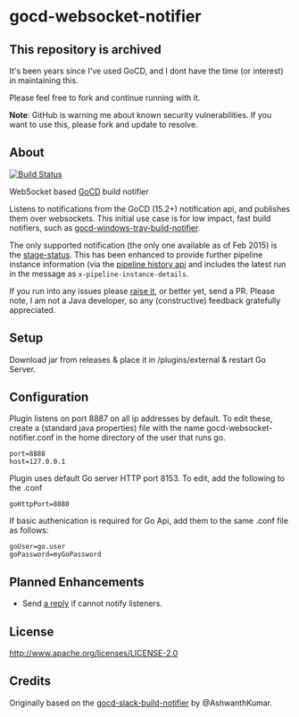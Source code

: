 # gocd-websocket-notifier

## This repository is archived

It's been years since I've used GoCD, and I dont have the time (or interest) in maintaining this.

Please feel free to fork and continue running with it.

**Note**: GitHub is warning me about known security vulnerabilities. If you want to use this, please fork and update to resolve.

## About

[![Build Status](https://travis-ci.org/matt-richardson/gocd-websocket-notifier.svg?branch=master)](https://travis-ci.org/matt-richardson/gocd-websocket-notifier)

WebSocket based [GoCD](https://www.gocd.org/) build notifier

Listens to notifications from the GoCD (15.2+) notification api, and publishes them over websockets.
This initial use case is for low impact, fast build notifiers, such as
[gocd-windows-tray-build-notifier](https://github.com/matt-richardson/gocd-windows-tray-build-notifier).

The only supported notification (the only one available as of Feb 2015) is the [stage-status](http://www.go.cd/documentation/developer/writing_go_plugins/notification/version_1_0/stage_status_notification.html).
This has been enhanced to provide further pipeline instance information (via the [pipeline
history api](http://www.go.cd/documentation/user/current/api/pipeline_api.html#pipeline-history) and 
includes the latest run in the message as `x-pipeline-instance-details`.

If you run into any issues please [raise it](https://github.com/matt-richardson/gocd-websocket-notifier/issues),
or better yet, send a PR. Please note, I am not a Java developer, so any (constructive) feedback gratefully
appreciated.

## Setup
Download jar from releases & place it in /plugins/external & restart Go Server.

## Configuration
Plugin listens on port 8887 on all ip addresses by default.
To edit these, create a (standard java properties) file with the name
gocd-websocket-notifier.conf in the home directory of the user that runs go.
````
port=8888
host=127.0.0.1
````
Plugin uses default Go server HTTP port 8153. To edit, add the following to the .conf
````
goHttpPort=8080
````
If basic authenication is required for Go Api, add them to the same .conf file as follows:
````
goUser=go.user
goPassword=myGoPassword
````

## Planned Enhancements
* Send [a reply](http://www.go.cd/documentation/developer/writing_go_plugins/notification/version_1_0/stage_status_notification.html#response---from-the-plugin)
if cannot notify listeners.

## License
http://www.apache.org/licenses/LICENSE-2.0

## Credits
Originally based on the [gocd-slack-build-notifier](https://github.com/ashwanthkumar/gocd-slack-build-notifier) by @AshwanthKumar.
